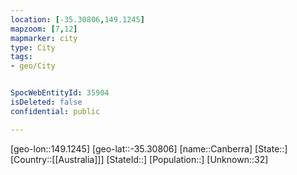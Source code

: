 ```yaml
---
location: [-35.30806,149.1245]
mapzoom: [7,12] 
mapmarker: city 
type: City
tags:
- geo/City


SpocWebEntityId: 35904
isDeleted: false
confidential: public

---
```

[geo-lon::149.1245]
[geo-lat::-35.30806]
[name::Canberra]
[State::]
[Country::[[Australia]]]
[StateId::]
[Population::]
[Unknown::32]

